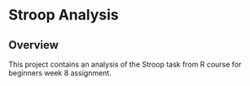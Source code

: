 # Stroop Analysis
## Overview
This project contains an analysis of the Stroop task from R course for beginners week 8 assignment. 

